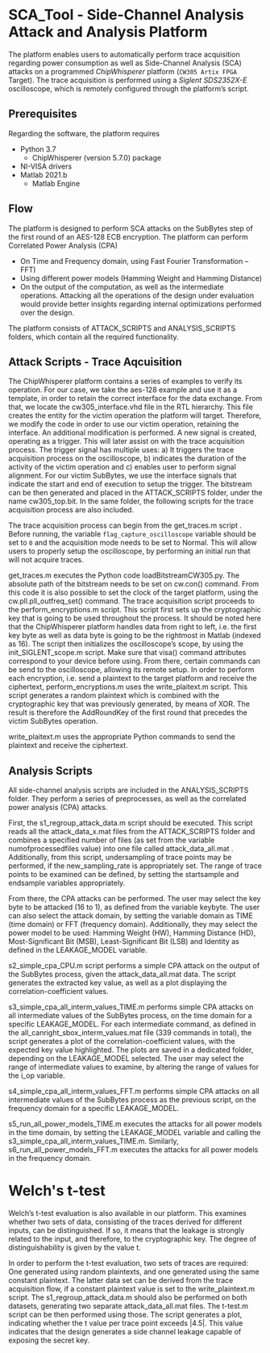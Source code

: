 # SCA_Tool - Side-Channel Analysis Attack and Analysis Platform

The platform enables users to automatically perform trace acquisition regarding power consumption as well as Side-Channel Analysis (SCA) attacks on a programmed _ChipWhisperer_ platform (`CW305 Artix FPGA` Target). The trace acquisition is performed using a _Siglent SDS2352X-E_ oscilloscope, which is remotely configured through the platform’s script.

## Prerequisites

Regarding the software, the platform requires 
* Python 3.7 
    - ChipWhisperer (version 5.7.0) package 
* NI-VISA drivers 
* Matlab 2021.b
    - Matlab Engine


## Flow
The platform is designed to perform SCA attacks on the SubBytes step of the first round of an AES-128 ECB encryption. The platform can perform Correlated Power Analysis (CPA)

* On Time and Frequency domain, using Fast Fourier Transformation – FFT)
* Using different power models (Hamming Weight and Hamming Distance)
* On the output of the computation, as well as the intermediate operations. Attacking all the operations of the design under evaluation would provide better insights regarding internal optimizations performed over the design.

The platform consists of ATTACK_SCRIPTS and ANALYSIS_SCRIPTS folders, which contain all the required functionality. 



## Attack Scripts - Trace Aqcuisition
The ChipWhisperer platform contains a series of examples to verify its operation. For our case, we take the aes-128 example and use it as a template, in order to retain the correct interface for the data exchange. From that, we locate the cw305_interface.vhd file in the RTL hierarchy. This file creates the entity for the victim operation the platform will target. Therefore, we modify the code in order to use our victim operation, retaining the interface.
An additional modification is performed. A new signal is created, operating as a trigger. This will later assist on with the trace acquisition process. The trigger signal has multiple uses: a) It triggers the trace acquisition process on the oscilloscope, b) indicates the duration of the activity of the victim operation and c) enables user to perform signal alignment. For our victim SubBytes, we use the interface signals that indicate the start and end of execution to setup the trigger.
The bitstream can be then generated and placed in the ATTACK_SCRIPTS folder, under the name cw305_top.bit. In the same folder, the following scripts for the trace acquisition process are also included.

The trace acquisition process can begin from the get_traces.m script . Before running, the variable `flag_capture_oscilloscope` variable should be set to `0` and the acquisition mode needs to be set to Normal. This will allow users to properly setup the oscilloscope, by performing an initial run that will not acquire traces.

get_traces.m executes the Python code loadBitstreamCW305.py. The absolute path of the bitstream needs to be set on cw.con() command. From this code it is also possible to set the clock of the target platform, using the cw.pll.pll_outfreq_set() command. 
The trace acquisition script proceeds to the perform_encryptions.m script. This script first sets up the cryptographic key that is going to be used throughout the process. It should be noted here that the ChipWhisperer platform handles data from right to left, i.e. the first key byte as well as data byte is going to be the rightmost in Matlab (indexed as 16). 
The script then initializes the oscilloscope’s scope, by using the init_SIGLENT_scope.m script. Make sure that visa() command attributes correspond to your device before using. From there, certain commands can be send to the oscilloscope, allowing its remote setup.
In order to perform each encryption, i.e. send a plaintext to the target platform and receive the ciphertext, perform_encryptions.m uses the write_plaitext.m script. This script generates a random plaintext which is combined with the cryptographic key that was previously generated, by means of XOR. The result is therefore the AddRoundKey of the first round that precedes the victim SubBytes operation. 

write_plaitext.m uses the appropriate Python commands to send the plaintext and receive the ciphertext. 

## Analysis Scripts
All side-channel analysis scripts are included in the ANALYSIS_SCRIPTS folder. They perform a series of preprocesses, as well as the correlated power analysis (CPA) attacks.

First, the s1_regroup_attack_data.m script should be executed. This script reads all the attack_data_x.mat files from the ATTACK_SCRIPTS folder and combines a specified number of files (as set from the variable numofprocessedfiles value) into one file called attack_data_all.mat . Additionally, from this script, undersampling of trace points may be performed, if the new_sampling_rate is appropriately set. The range of trace points to be examined can be defined, by setting the startsample and endsample variables appropriately.

From there, the CPA attacks can be performed. The user may select the key byte to be attacked (16 to 1), as defined from the variable keybyte. The user can also select the attack domain, by setting the variable domain as TIME (time domain) or FFT (frequency domain). Additionally, they may select the power model to be used: Hamming Weight (HW), Hamming Distance (HD), Most-Significant Bit (MSB), Least-Significant Bit (LSB) and Identity as defined in the LEAKAGE_MODEL variable.

s2_simple_cpa_CPU.m script performs a simple CPA attack on the output of the SubBytes process, given the attack_data_all.mat data. The script generates the extracted key value, as well as a plot displaying the correlation-coefficient values.

s3_simple_cpa_all_interm_values_TIME.m performs simple CPA attacks on all intermediate values of the SubBytes process, on the time domain for a specific LEAKAGE_MODEL. For each intermediate command, as defined in the all_canright_sbox_interm_values.mat file (339 commands in total), the script generates a plot of the correlation-coefficient values, with the expected key value highlighted. The plots are saved in a dedicated folder, depending on the LEAKAGE_MODEL selected. The user may select the range of intermediate values to examine, by altering the range of values for the i_op variable. 

s4_simple_cpa_all_interm_values_FFT.m performs simple CPA attacks on all intermediate values of the SubBytes process as the previous script, on the frequency domain for a specific LEAKAGE_MODEL.

s5_run_all_power_models_TIME.m executes the attacks for all power models in the time domain, by setting the LEAKAGE_MODEL variable and calling the s3_simple_cpa_all_interm_values_TIME.m. Similarly, s6_run_all_power_models_FFT.m executes the attacks for all power models in the frequency domain.

# Welch's t-test
Welch’s t-test evaluation is also available in our platform. This examines whether two sets of data, consisting of the traces derived for different inputs, can be distinguished. If so, it means that the leakage is strongly related to the input, and therefore, to the cryptographic key. The degree of distinguishability is given by the value t.

In order to perform the t-test evaluation, two sets of traces are required: One generated using random plaintexts, and one generated using the same constant plaintext. The latter data set can be derived from the trace acquisition flow, if a constant plaintext value is set to the write_plaintext.m script. The s1_regroup_attack_data.m should also be performed on both datasets, generating two separate attack_data_all.mat files. The t-test.m script can be then performed using those. The script generates a plot, indicating whether the t value per trace point exceeds |4.5|. This value indicates that the design generates a side channel leakage capable of exposing the secret key.
